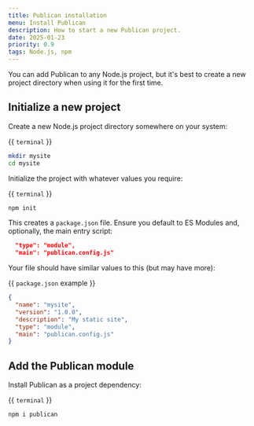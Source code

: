 ```yaml
---
title: Publican installation
menu: Install Publican
description: How to start a new Publican project.
date: 2025-01-23
priority: 0.9
tags: Node.js, npm
---
```


You can add Publican to any Node.js project, but it's best to create a new project directory when using it for the first time.


## Initialize a new project

Create a new Node.js project directory somewhere on your system:

{{ `terminal` }}
```bash
mkdir mysite
cd mysite
```

Initialize the project with whatever values you require:

{{ `terminal` }}
```bash
npm init
```

This creates a `package.json` file. Ensure you default to ES Modules and, optionally, the main entry script:

```json
  "type": "module",
  "main": "publican.config.js"
```

Your file should have similar values to this (but may have more):

{{ `package.json` example }}
```json
{
  "name": "mysite",
  "version": "1.0.0",
  "description": "My static site",
  "type": "module",
  "main": "publican.config.js"
}
```


## Add the Publican module

Install Publican as a project dependency:

{{ `terminal` }}
```bash
npm i publican
```
